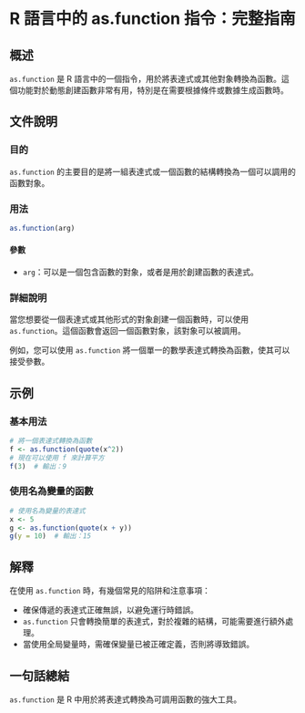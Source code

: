 <!--
Meta Description: # R 語言中的 as.function 指令：完整指南 ## 概述 `as.function` 是 R 語言中的一個指令，用於將表達式或其他對象轉換為函數。這個功能對於動態創建函數非常有用，特別是在需要根據條件或數據生成函數時。 ## 文件說明 ### 目的 `as.function` 的主要目的...
Meta Keywords: function, arg, quote, 語言中的, 完整指南
-->

# R 語言中的 as.function 指令：完整指南

## 概述
`as.function` 是 R 語言中的一個指令，用於將表達式或其他對象轉換為函數。這個功能對於動態創建函數非常有用，特別是在需要根據條件或數據生成函數時。

## 文件說明
### 目的
`as.function` 的主要目的是將一組表達式或一個函數的結構轉換為一個可以調用的函數對象。

### 用法
```R
as.function(arg)
```

#### 參數
- `arg`：可以是一個包含函數的對象，或者是用於創建函數的表達式。

### 詳細說明
當您想要從一個表達式或其他形式的對象創建一個函數時，可以使用 `as.function`。這個函數會返回一個函數對象，該對象可以被調用。

例如，您可以使用 `as.function` 將一個單一的數學表達式轉換為函數，使其可以接受參數。

## 示例
### 基本用法
```R
# 將一個表達式轉換為函數
f <- as.function(quote(x^2))
# 現在可以使用 f 來計算平方
f(3)  # 輸出：9
```

### 使用名為變量的函數
```R
# 使用名為變量的表達式
x <- 5
g <- as.function(quote(x + y))
g(y = 10)  # 輸出：15
```

## 解釋
在使用 `as.function` 時，有幾個常見的陷阱和注意事項：
- 確保傳遞的表達式正確無誤，以避免運行時錯誤。
- `as.function` 只會轉換簡單的表達式，對於複雜的結構，可能需要進行額外處理。
- 當使用全局變量時，需確保變量已被正確定義，否則將導致錯誤。

## 一句話總結
`as.function` 是 R 中用於將表達式轉換為可調用函數的強大工具。